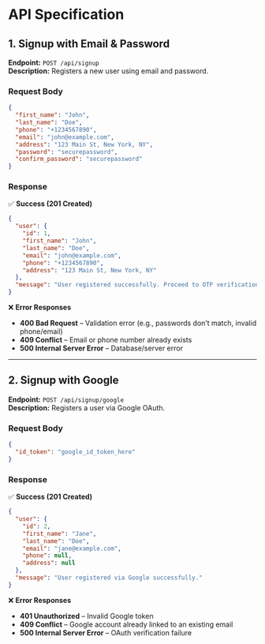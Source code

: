 # API Specification

## **1. Signup with Email & Password**
**Endpoint:** `POST /api/signup`  
**Description:** Registers a new user using email and password.  

### **Request Body**
```json
{
  "first_name": "John",
  "last_name": "Doe",
  "phone": "+1234567890",
  "email": "john@example.com",
  "address": "123 Main St, New York, NY",
  "password": "securepassword",
  "confirm_password": "securepassword"
}
```

### **Response**  
✅ **Success (201 Created)**
```json
{
  "user": {
    "id": 1,
    "first_name": "John",
    "last_name": "Doe",
    "email": "john@example.com",
    "phone": "+1234567890",
    "address": "123 Main St, New York, NY"
  },
  "message": "User registered successfully. Proceed to OTP verification."
}
```

❌ **Error Responses**  
- **400 Bad Request** – Validation error (e.g., passwords don’t match, invalid phone/email)  
- **409 Conflict** – Email or phone number already exists  
- **500 Internal Server Error** – Database/server error  

---

## **2. Signup with Google**
**Endpoint:** `POST /api/signup/google`  
**Description:** Registers a user via Google OAuth.  

### **Request Body**
```json
{
  "id_token": "google_id_token_here"
}
```

### **Response**  
✅ **Success (201 Created)**
```json
{
  "user": {
    "id": 2,
    "first_name": "Jane",
    "last_name": "Doe",
    "email": "jane@example.com",
    "phone": null,
    "address": null
  },
  "message": "User registered via Google successfully."
}
```

❌ **Error Responses**  
- **401 Unauthorized** – Invalid Google token  
- **409 Conflict** – Google account already linked to an existing email  
- **500 Internal Server Error** – OAuth verification failure  

